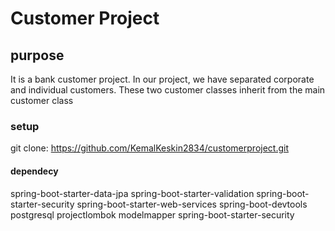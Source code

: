 # **Customer Project**

## purpose
It is a bank customer project. In our project, we have separated corporate and individual customers. These two customer classes inherit from the main customer class

### setup
git clone: https://github.com/KemalKeskin2834/customerproject.git

#### dependecy
spring-boot-starter-data-jpa
spring-boot-starter-validation
spring-boot-starter-security
spring-boot-starter-web-services
spring-boot-devtools
postgresql
projectlombok
modelmapper
spring-boot-starter-security
